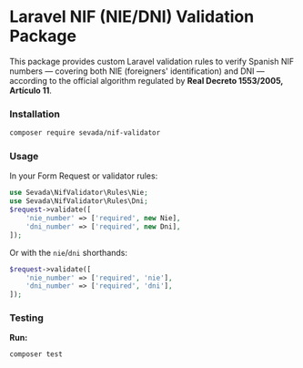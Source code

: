 # Laravel NIF (NIE/DNI) Validation Package

This package provides custom Laravel validation rules to verify Spanish NIF numbers — covering both NIE (foreigners' identification) and DNI — according to the official algorithm regulated by **Real Decreto 1553/2005, Artículo 11**.

### Installation

```markdown
composer require sevada/nif-validator
```

### Usage

In your Form Request or validator rules:

```php
use Sevada\NifValidator\Rules\Nie;
use Sevada\NifValidator\Rules\Dni;
$request->validate([
    'nie_number' => ['required', new Nie],
    'dni_number' => ['required', new Dni],
]);
```

Or with the `nie`/`dni` shorthands:

```php
$request->validate([
    'nie_number' => ['required', 'nie'],
    'dni_number' => ['required', 'dni'],
]);
```

### Testing

**Run:**

```shell
composer test
```
